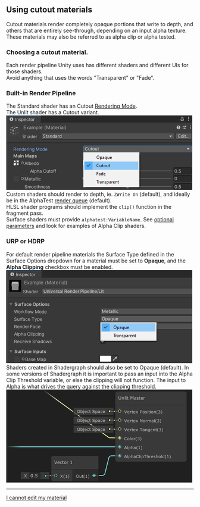 ## Using cutout materials

Cutout materials render completely opaque portions that write to depth, and others that are entirely see-through, depending on an input alpha texture.  
These materials may also be referred to as alpha clip or alpha tested.

### Choosing a cutout material.  
Each render pipeline Unity uses has different shaders and different UIs for those shaders.  
Avoid anything that uses the words "Transparent" or "Fade".

### Built-in Render Pipeline
The Standard shader has an Cutout [Rendering Mode](https://docs.unity3d.com/Manual/StandardShaderMaterialParameterRenderingMode.html).  
The Unlit shader has a Cutout variant.  
![Built-In Cutout Material](built-in-cutout-mat.png)  
Custom shaders should render to depth, ie. `ZWrite On` (default), and ideally be in the AlphaTest [render queue](https://docs.unity3d.com/Manual/SL-SubShaderTags.html) (default).  
HLSL shader programs should implement the `clip()` function in the fragment pass.  
Surface shaders must provide `alphatest:VariableName`. See [optional parameters](https://docs.unity3d.com/Manual/SL-SurfaceShaders.html) and look for examples of Alpha Clip shaders.

### URP or HDRP
For default render pipeline materials the Surface Type defined in the Surface Options dropdown for a material must be set to **Opaque**, and the **Alpha Clipping** checkbox must be enabled.  
![URP Opaque Material](urp-opaque-mat.png)  
Shaders created in Shadergraph should also be set to Opaque (default). In some versions of Shadergraph it is important to pass an input into the Alpha Clip Threshold variable, or else the clipping will not function. The input to Alpha is what drives the query against the clipping threshold.  
![Shadergraph Alpha Clip](shadergraph-alpha-clip.png)

--- 

[I cannot edit my material](../Readonly%20Materials.md)